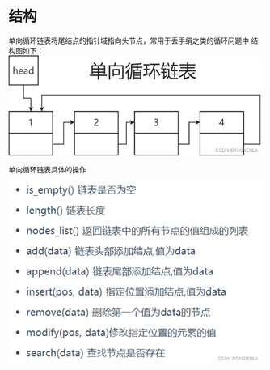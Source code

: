 # 结构
单向循环链表将尾结点的指针域指向头节点，常用于丢手绢之类的循环问题中
结构图如下：
![01](https://github.com/SYKKAI0824/linklist/blob/c65cbeaffe986e7e2bd47ccce79f73e2c5603a74/01.png)

单向循环链表具体的操作

![01](https://github.com/SYKKAI0824/linklist/blob/0bace8ed7276dfef3634a4a6a8ceabc491ce1284/02.png)
